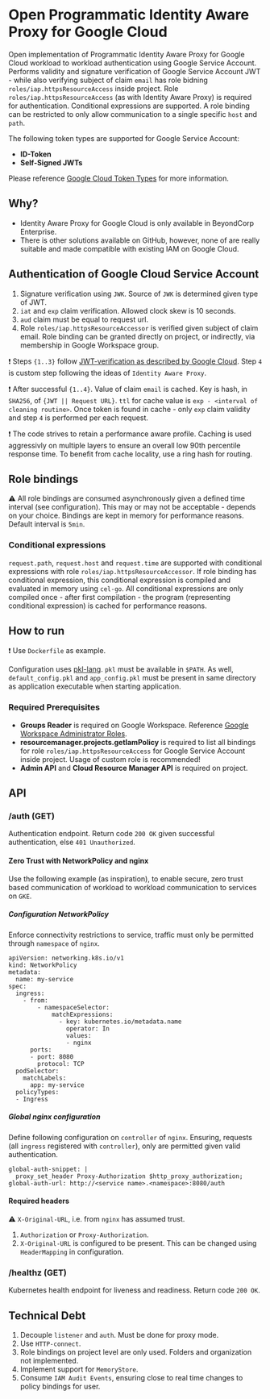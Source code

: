 # Open Programmatic Identity Aware Proxy for Google Cloud
Open implementation of Programmatic Identity Aware Proxy for Google Cloud workload to workload authentication using Google Service Account.
Performs validity and signature verification of Google Service Account JWT - while also verifying subject of claim `email` has role bidning
`roles/iap.httpsResourceAccess` inside project. Role `roles/iap.httpsResourceAccess` (as with Identity Aware Proxy) is required for authentication.
Conditional expressions are supported. A role binding can be restricted to only allow communication to a single specific `host` and `path`.

The following token types are supported for Google Service Account:

- **ID-Token**
- **Self-Signed JWTs**

Please reference [Google Cloud Token Types][Google Cloud Token Types] for more information.

## Why?
- Identity Aware Proxy for Google Cloud is only available in BeyondCorp Enterprise.
- There is other solutions available on GitHub, however, none of are really suitable and made compatible with existing IAM on Google Cloud.

## Authentication of Google Cloud Service Account
1. Signature verification using `JWK`. Source of `JWK` is determined given type of JWT.
2. `iat` and `exp` claim verification. Allowed clock skew is 10 seconds.
3. `aud` claim must be equal to request url.
4. Role `roles/iap.httpsResourceAccessor` is verified given subject of claim email. Role binding can be granted directly on project,
   or indirectly, via membership in Google Workspace group.

:exclamation: Steps `{1..3}` follow [JWT-verification as described by Google Cloud][JWT-Verification]. Step `4` is custom step following
the ideas of `Identity Aware Proxy`.

:exclamation: After successful `{1..4}`. Value of claim `email` is cached. Key is hash, in `SHA256`, of `{JWT || Request URL}`. 
`ttl` for cache value is `exp - <interval of cleaning routine>`. Once token is found in cache - only `exp` claim validity and step `4` is performed per each request.

:exclamation: The code strives to retain a performance aware profile. Caching is used aggressivly on multiple layers to ensure an overall
low 90th percentile response time. To benefit from cache locality, use a ring hash for routing.

## Role bindings
:warning: All role bindings are consumed asynchronously given a defined time interval (see configuration). This may or
may not be acceptable - depends on your choice. Bindings are kept in memory for performance reasons. Default interval is `5min`.

### Conditional expressions
`request.path`, `request.host` and `request.time` are supported with conditional expressions with role `roles/iap.httpsResourceAccessor`. 
If role binding has conditional expression, this conditional expression is compiled and evaluated in memory using `cel-go`. All conditional
expressions are only compiled once - after first compilation - the program (representing conditional expression) is cached for performance reasons.

## How to run
:exclamation: Use `Dockerfile` as example.

Configuration uses [pkl-lang][pkl-lang]. `pkl` must be available in `$PATH`. As well, `default_config.pkl` 
and `app_config.pkl` must be present in same directory as application executable when starting application.

### Required Prerequisites
* **Groups Reader** is required on Google Workspace. Reference [Google Workspace Administrator Roles][Google Workspace Administrator Roles].
* **resourcemanager.projects.getIamPolicy** is required to list all bindings for role `roles/iap.httpsResourceAccess` 
for Google Service Account inside project. Usage of custom role is recommended!
* **Admin API** and **Cloud Resource Manager API** is required on project.

## API 

### /auth (GET)
Authentication endpoint. Return code `200 OK` given successful authentication, else `401 Unauthorized`.

#### Zero Trust with NetworkPolicy and nginx
Use the following example (as inspiration), to enable secure, zero trust based communication of workload to workload communication to services on `GKE`.

##### Configuration NetworkPolicy
Enforce connectivity restrictions to service, traffic must only be permitted through `namespace` of `nginx`.

````
apiVersion: networking.k8s.io/v1
kind: NetworkPolicy
metadata:
  name: my-service
spec:
  ingress:
    - from:
        - namespaceSelector:
            matchExpressions:
              - key: kubernetes.io/metadata.name
                operator: In
                values:
                - nginx
      ports:
      - port: 8080
        protocol: TCP
  podSelector:
    matchLabels:
      app: my-service
  policyTypes:
  - Ingress
`````

##### Global nginx configuration
Define following configuration on `controller` of `nginx`. Ensuring, requests (all `ingress` registered with `controller`), only are permitted given valid authentication.

```
global-auth-snippet: |
  proxy_set_header Proxy-Authorization $http_proxy_authorization;
global-auth-url: http://<service name>.<namespace>:8080/auth
```

#### Required headers
:warning: `X-Original-URL`, i.e. from `nginx` has assumed trust.

1. `Authorization` or `Proxy-Authorization`.
2. `X-Original-URL` is configured to be present. This can be changed using `HeaderMapping` in configuration.

### /healthz (GET)
Kubernetes health endpoint for liveness and readiness. Return code `200 OK`.

## Technical Debt
1. Decouple `listener` and `auth`. Must be done for proxy mode.
2. Use `HTTP-connect`.
3. Role bindings on project level are only used. Folders and organization not implemented.
4. Implement support for `MemoryStore`.
5. Consume `IAM Audit Events`, ensuring close to real time changes to policy bindings for user.

[Google Workspace Groups API]: <https://developers.google.com/admin-sdk/directory/reference/rest/v1/groups> "Google Workspace Groups API"
[Google Workspace Administrator Roles]: <https://support.google.com/a/answer/2405986> "Google Workspace Administrator Roles"
[Google Cloud Token Types]: <https://cloud.google.com/docs/authentication/token-types> "Google Cloud Token Types"
[Programmatic Authentication]: <https://cloud.google.com/iap/docs/authentication-howto#authenticating_from_proxy-authorization_header> "Programmatic Authentication"
[JWT-verification]: <https://cloud.google.com/docs/authentication/token-types#id-aud> "JWT-verification"
[cel-go]: <https://github.com/google/cel-go> "cel-go"
[pkl-lang]: <https://pkl-lang.org/go/current/index.html> "pkl-lang"
